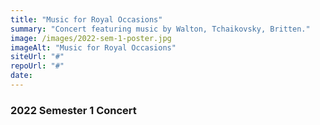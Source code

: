 ```yaml
---
title: "Music for Royal Occasions"
summary: "Concert featuring music by Walton, Tchaikovsky, Britten."
image: /images/2022-sem-1-poster.jpg
imageAlt: "Music for Royal Occasions"
siteUrl: "#"
repoUrl: "#"
date:
---
```


### 2022 Semester 1 Concert 
